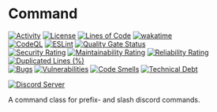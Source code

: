 # Command

[![Activity](https://img.shields.io/github/commit-activity/m/Mephisto5558/Command)](https://github.com/Mephisto5558/Command/pulse)
[![License](https://img.shields.io/github/license/Mephisto5558/Command)](https://github.com/Mephisto5558/Command/blob/main/LICENSE)
[![Lines of Code](https://sonarcloud.io/api/project_badges/measure?project=Mephisto5558_Command&metric=ncloc)](https://sonarcloud.io/component_measures?metric=ncloc&id=Mephisto5558_Command)
[![wakatime](https://wakatime.com/badge/github/Mephisto5558/Command.svg)](https://wakatime.com/badge/github/Mephisto5558/Command)<br>
[![CodeQL](https://github.com/Mephisto5558/Command/actions/workflows/github-code-scanning/codeql/badge.svg)](https://github.com/Mephisto5558/Command/actions/workflows/github-code-scanning/codeql)
[![ESLint](https://github.com/Mephisto5558/Command/actions/workflows/eslint.yml/badge.svg?branch=main)](https://github.com/Mephisto5558/Command/actions/workflows/eslint.yml)
[![Quality Gate Status](https://sonarcloud.io/api/project_badges/measure?project=Mephisto5558_Command&metric=alert_status)](https://sonarcloud.io/summary/new_code?id=Mephisto5558_Command)<br>
[![Security Rating](https://sonarcloud.io/api/project_badges/measure?project=Mephisto5558_Command&metric=security_rating)](https://sonarcloud.io/component_measures?metric=Security&id=Mephisto5558_Command)
[![Maintainability Rating](https://sonarcloud.io/api/project_badges/measure?project=Mephisto5558_Command&metric=sqale_rating)](https://sonarcloud.io/component_measures?metric=Maintainability&id=Mephisto5558_Command)
[![Reliability Rating](https://sonarcloud.io/api/project_badges/measure?project=Mephisto5558_Command&metric=reliability_rating)](https://sonarcloud.io/component_measures?metric=Reliability&id=Mephisto5558_Command)
[![Duplicated Lines (%)](https://sonarcloud.io/api/project_badges/measure?project=Mephisto5558_Command&metric=duplicated_lines_density)](https://sonarcloud.io/component_measures?metric=Duplications&id=Mephisto5558_Command)<br>
[![Bugs](https://sonarcloud.io/api/project_badges/measure?project=Mephisto5558_Command&metric=bugs)](https://sonarcloud.io/summary/new_code?id=Mephisto5558_Command)
[![Vulnerabilities](https://sonarcloud.io/api/project_badges/measure?project=Mephisto5558_Command&metric=vulnerabilities)](https://sonarcloud.io/summary/new_code?id=Mephisto5558_Command)
[![Code Smells](https://sonarcloud.io/api/project_badges/measure?project=Mephisto5558_Command&metric=code_smells)](https://sonarcloud.io/summary/new_code?id=Mephisto5558_Command)
[![Technical Debt](https://sonarcloud.io/api/project_badges/measure?project=Mephisto5558_Command&metric=sqale_index)](https://sonarcloud.io/summary/new_code?id=Mephisto5558_Command)

[![Discord Server](https://discord.com/api/guilds/1011956895529041950/widget.png?style=shield)](https://discord.com/invite/yWwGTeppjR)

A command class for prefix- and slash discord commands.
